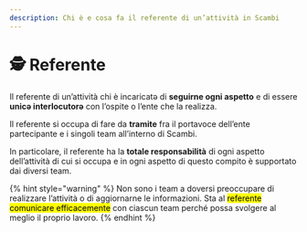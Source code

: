 ```yaml
---
description: Chi è e cosa fa il referente di un’attività in Scambi
---
```


# 🕵 Referente

Il referente di un’attività chi è incaricatə di **seguirne ogni aspetto** e di essere **unicə interlocutorə** con l’ospite o l’ente che la realizza.

Il referente si occupa di fare da **tramite** fra il portavoce dell’ente partecipante e i singoli team all’interno di Scambi.

In particolare, il referente ha la **totale responsabilità** di ogni aspetto dell’attività di cui si occupa e in ogni aspetto di questo compito è supportato dai diversi team.

{% hint style="warning" %}
Non sono i team a doversi preoccupare di realizzare l’attività o di aggiornarne le informazioni. Sta al <mark style="background-color:yellow;">referente comunicare efficacemente</mark> con ciascun team perché possa svolgere al meglio il proprio lavoro.
{% endhint %}
